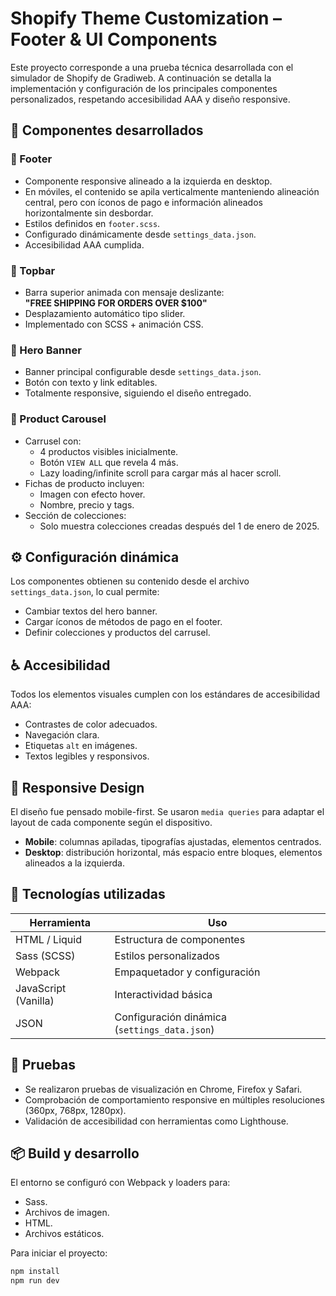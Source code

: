 # Shopify Theme Customization – Footer & UI Components

Este proyecto corresponde a una prueba técnica desarrollada con el simulador de Shopify de Gradiweb. A continuación se detalla la implementación y configuración de los principales componentes personalizados, respetando accesibilidad AAA y diseño responsive.


## 🧩 Componentes desarrollados

### 🔻 Footer

- Componente responsive alineado a la izquierda en desktop.
- En móviles, el contenido se apila verticalmente manteniendo alineación central, pero con íconos de pago e información alineados horizontalmente sin desbordar.
- Estilos definidos en `footer.scss`.
- Configurado dinámicamente desde `settings_data.json`.
- Accesibilidad AAA cumplida.

### 🔺 Topbar

- Barra superior animada con mensaje deslizante:  
  **"FREE SHIPPING FOR ORDERS OVER $100"**  
- Desplazamiento automático tipo slider.
- Implementado con SCSS + animación CSS.

### 🎯 Hero Banner

- Banner principal configurable desde `settings_data.json`.
- Botón con texto y link editables.
- Totalmente responsive, siguiendo el diseño entregado.

### 🛒 Product Carousel

- Carrusel con:
  - 4 productos visibles inicialmente.
  - Botón `VIEW ALL` que revela 4 más.
  - Lazy loading/infinite scroll para cargar más al hacer scroll.
- Fichas de producto incluyen:
  - Imagen con efecto hover.
  - Nombre, precio y tags.
- Sección de colecciones:
  - Solo muestra colecciones creadas después del 1 de enero de 2025.

## ⚙️ Configuración dinámica

Los componentes obtienen su contenido desde el archivo `settings_data.json`, lo cual permite:

- Cambiar textos del hero banner.
- Cargar íconos de métodos de pago en el footer.
- Definir colecciones y productos del carrusel.

## ♿ Accesibilidad

Todos los elementos visuales cumplen con los estándares de accesibilidad AAA:

- Contrastes de color adecuados.
- Navegación clara.
- Etiquetas `alt` en imágenes.
- Textos legibles y responsivos.

## 📱 Responsive Design

El diseño fue pensado mobile-first. Se usaron `media queries` para adaptar el layout de cada componente según el dispositivo.  
- **Mobile**: columnas apiladas, tipografías ajustadas, elementos centrados.  
- **Desktop**: distribución horizontal, más espacio entre bloques, elementos alineados a la izquierda.

## 🔧 Tecnologías utilizadas

| Herramienta      | Uso                              |
|------------------|----------------------------------|
| HTML / Liquid     | Estructura de componentes        |
| Sass (SCSS)       | Estilos personalizados           |
| Webpack           | Empaquetador y configuración     |
| JavaScript (Vanilla) | Interactividad básica        |
| JSON              | Configuración dinámica (`settings_data.json`) |


## 🧪 Pruebas

- Se realizaron pruebas de visualización en Chrome, Firefox y Safari.
- Comprobación de comportamiento responsive en múltiples resoluciones (360px, 768px, 1280px).
- Validación de accesibilidad con herramientas como Lighthouse.


## 📦 Build y desarrollo

El entorno se configuró con Webpack y loaders para:

- Sass.
- Archivos de imagen.
- HTML.
- Archivos estáticos.

Para iniciar el proyecto:

```bash
npm install
npm run dev

